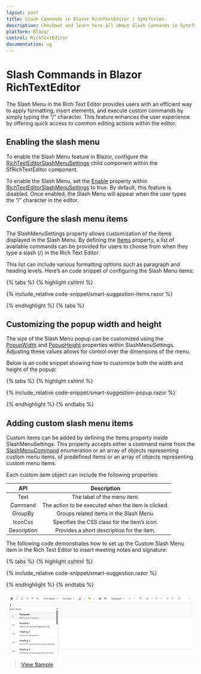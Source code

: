 ```yaml
---
layout: post
title: Slash Commands in Blazor RichTextEditor | Syncfusion
description: Checkout and learn here all about Slash Commands in Syncfusion Blazor RichTextEditor component and much more.
platform: Blazor
control: RichTextEditor
documentation: ug
---
```


# Slash Commands in Blazor RichTextEditor

The Slash Menu in the Rich Text Editor provides users with an efficient way to apply formatting, insert elements, and execute custom commands by simply typing the “/” character. This feature enhances the user experience by offering quick access to common editing actions within the editor.

## Enabling the slash menu
To enable the Slash Menu feature in Blazor, configure the [RichTextEditorSlashMenuSettings](https://help.syncfusion.com/cr/blazor/Syncfusion.Blazor.RichTextEditor.RichTextEditorSlashMenuSettings.html) child component within the SfRichTextEditor component.

To enable the Slash Menu, set the [Enable](https://help.syncfusion.com/cr/blazor/Syncfusion.Blazor.RichTextEditor.RichTextEditorSlashMenuSettings.html#Syncfusion_Blazor_RichTextEditor_RichTextEditorSlashMenuSettings_Enable) property within [RichTextEditorSlashMenuSettings](https://help.syncfusion.com/cr/blazor/Syncfusion.Blazor.RichTextEditor.RichTextEditorSlashMenuSettings.html) to true. By default, this feature is disabled. Once enabled, the Slash Menu will appear when the user types the “/” character in the editor.

## Configure the slash menu items

The SlashMenuSettings property allows customization of the items displayed in the Slash Menu. By defining the [Items](https://help.syncfusion.com/cr/blazor/Syncfusion.Blazor.RichTextEditor.RichTextEditorSlashMenuSettings.html#Syncfusion_Blazor_RichTextEditor_RichTextEditorSlashMenuSettings_Items) property, a list of available commands can be provided for users to choose from when they type a slash (/) in the Rich Text Editor.

This list can include various formatting options such as paragraph and heading levels. Here’s an code snippet of configuring the Slash Menu items:

{% tabs %}
{% highlight cshtml %}

{% include_relative code-snippet/smart-suggestion-items.razor %}

{% endhighlight %}
{% tabs %}

## Customizing the popup width and height

The size of the Slash Menu popup can be customized using the [PopupWidth](https://help.syncfusion.com/cr/blazor/Syncfusion.Blazor.RichTextEditor.RichTextEditorSlashMenuSettings.html#Syncfusion_Blazor_RichTextEditor_RichTextEditorSlashMenuSettings_PopupWidth) and [PopupHeight](https://help.syncfusion.com/cr/blazor/Syncfusion.Blazor.RichTextEditor.RichTextEditorSlashMenuSettings.html#Syncfusion_Blazor_RichTextEditor_RichTextEditorSlashMenuSettings_PopupHeight) properties within SlashMenuSettings. Adjusting these values allows for control over the dimensions of the menu.

Below is an code snippet showing how to customize both the width and height of the popup:

{% tabs %}
{% highlight cshtml %}

{% include_relative code-snippet/smart-suggestion-popup.razor %}

{% endhighlight %}
{% endtabs %}

## Adding custom slash menu items

Custom items can be added by defining the Items property inside SlashMenuSettings. This property accepts either a command name from the [SlashMenuCommand](https://help.syncfusion.com/cr/blazor/Syncfusion.Blazor.RichTextEditor.SlashMenuCommand.html) enumeration or an array of objects representing custom menu items. of predefined items or an array of objects representing custom menu items.

Each custom item object can include the following properties:

| API | Description | 
|:----------------:|:---------:|
| Text| The label of the menu item. | false | boolean |
| Command | The action to be executed when the item is clicked.|
| GroupBy | Groups related items in the Slash Menu. |
| IconCss | Specifies the CSS class for the item’s icon. | 
| Description | Provides a short description for the item. | 

The following code demonstrates how to set up the Custom Slash Menu item in the Rich Text Editor to insert meeting notes and signature:

{% tabs %}
{% highlight cshtml %}

{% include_relative code-snippet/smart-suggestion.razor %}

{% endhighlight %}
{% endtabs %}

![Blazor RichTextEditor mention integration](./images/smart-suggestion.png)

> [View Sample](https://blazor.syncfusion.com/demos/rich-text-editor/smart-suggestion?theme=bootstrap5)

